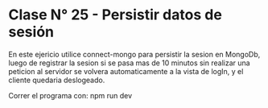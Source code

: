 # Clase N° 25 - Persistir datos de sesión

En este ejericio utilice connect-mongo para persistir la sesion en MongoDb, luego de registrar la sesion si se pasa mas de 10 minutos sin realizar una peticion al servidor se volvera automaticamente a la vista de logIn, y el cliente quedaria deslogeado.

Correr el programa con: npm run dev
